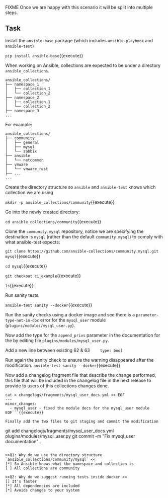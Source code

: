 FIXME Once we are happy with this scenario it will be split into multiple steps.

## Task

Install the `ansible-base` package (which includes `ansible-playbook` and `ansible-test`)

`pip install ansible-base`{{execute}}


When working on Ansible, collections are expected to be under a directory `ansible_collections`.

```
ansible_collections/
├── namespace_1
│   ├── collection_1
│   └── collection_2
├── namespace_2
│   ├── collection_1
│   └── collection_2
├── namespace_3
...
```

For example:
```
ansible_collections/
├── community
│   ├── general
│   ├── mysql
│   └── zabbix
├── ansible
│   └── netcommon
├── vmware
│   └── vmware_rest
├── ...
...
```

Create the directory structure so `ansible` and `ansible-test` knows which collection we are using

`mkdir -p ansible_collections/community`{{execute}}

Go into the newly created directory:

`cd ansible_collections/community`{{execute}}

Clone the `community.mysql` repository, notice we are specifying the destination is `mysql` (rather than the default `community.mysql`) to comply with what ansible-test expects:

`git clone https://github.com/ansible-collections/community.mysql.git mysql`{{execute}}

`cd mysql`{{execute}}

`git checkout ci_example`{{execute}}

`ls`{{execute}}

Run sanity tests

`ansible-test sanity --docker`{{execute}}

Run the sanity checks using a docker image and see there is a `parameter-type-not-in-doc` error for the `mysql_user` module (`plugins/modules/mysql_user.py`).

Now add the type for the `append_privs` parameter in the documentation for the by editing file `plugins/modules/mysql_user.py`.

Add a new line between existing 62 & 63 `    type: bool`

Run again the sanity check to ensure the warning disappeared after the modification.
`ansible-test sanity --docker`{{execute}}

Now add a changelog fragment file that describe the change performed, this file that will be included in the changelog file in the next release to provide to users of this collections changes done.

```
cat > changelogs/fragments/mysql_user_docs.yml << EOF
---
minor_changes:
  - mysql_user - fixed the module docs for the mysql_user module
EOF```{{execute}}

Finally add the two files to git staging and commit the modification

```
git add changelogs/fragments/mysql_user_docs.yml plugins/modules/mysql_user.py
git commit -m "Fix mysql_user documentation" .
```{{execute}}

>>Q1: Why do we use the directory structure `ansible_collections/community/mysql` <<
[*] So Ansible knows what the namespace and collection is
[ ] All collections are community

>>Q2: Why do we suggest running tests inside docker <<
[] It's faster
[*] All dependencies are included
[*] Avoids changes to your system
